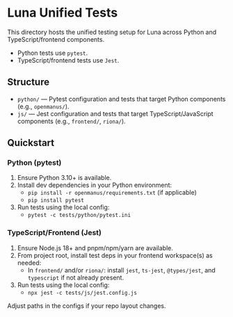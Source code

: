 # Luna Unified Tests

This directory hosts the unified testing setup for Luna across Python and TypeScript/frontend components.

- Python tests use `pytest`.
- TypeScript/frontend tests use `Jest`.

## Structure

- `python/` — Pytest configuration and tests that target Python components (e.g., `openmanus/`).
- `js/` — Jest configuration and tests that target TypeScript/JavaScript components (e.g., `frontend/`, `riona/`).

## Quickstart

### Python (pytest)

1. Ensure Python 3.10+ is available.
2. Install dev dependencies in your Python environment:
   - `pip install -r openmanus/requirements.txt` (if applicable)
   - `pip install pytest`
3. Run tests using the local config:
   - `pytest -c tests/python/pytest.ini`

### TypeScript/Frontend (Jest)

1. Ensure Node.js 18+ and pnpm/npm/yarn are available.
2. From project root, install test deps in your frontend workspace(s) as needed:
   - In `frontend/` and/or `riona/`: install `jest`, `ts-jest`, `@types/jest`, and `typescript` if not already present.
3. Run tests using the local config:
   - `npx jest -c tests/js/jest.config.js`

Adjust paths in the configs if your repo layout changes.

